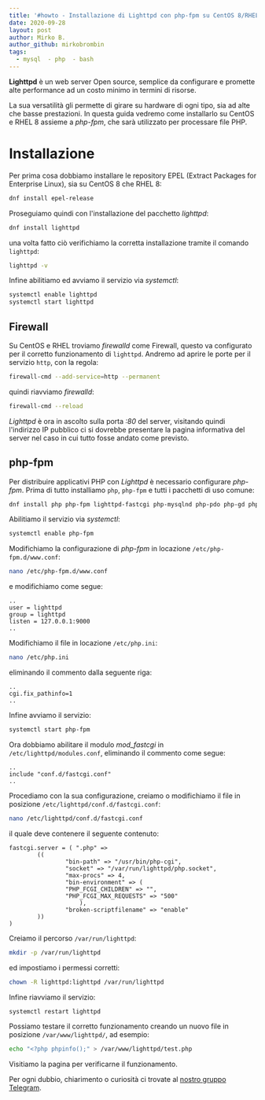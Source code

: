 ```yaml
---
title: '#howto - Installazione di Lighttpd con php-fpm su CentOS 8/RHEL 8'
date: 2020-09-28
layout: post
author: Mirko B.
author_github: mirkobrombin
tags:
  - mysql  - php  - bash
---
```

**Lighttpd** è un web server Open source, semplice da configurare e promette alte performance ad un costo minimo in termini di risorse.

La sua versatilità gli permette di girare su hardware di ogni tipo, sia ad alte che basse prestazioni. In questa guida vedremo come installarlo su CentOS e RHEL 8 assieme a *php-fpm*, che sarà utilizzato per processare file PHP.

# Installazione
Per prima cosa dobbiamo installare le repository EPEL (Extract Packages for Enterprise Linux), sia su CentOS 8 che RHEL 8:

```bash
dnf install epel-release
```

Proseguiamo quindi con l'installazione del pacchetto *lighttpd*:

```bash
dnf install lighttpd
```

una volta fatto ciò verifichiamo la corretta installazione tramite il comando `lighttpd`:

```bash
lighttpd -v
```

Infine abilitiamo ed avviamo il servizio via *systemctl*:

```bash
systemctl enable lighttpd
systemctl start lighttpd
```

## Firewall
Su CentOS e RHEL troviamo *firewalld* come Firewall, questo va configurato per il corretto funzionamento di `lighttpd`. Andremo ad aprire le porte per il servizio `http`, con la regola:

```bash
firewall-cmd --add-service=http --permanent
```

quindi riavviamo *firewalld*:

```bash
firewall-cmd --reload
```

*Lighttpd* è ora in ascolto sulla porta *:80* del server, visitando quindi l'indirizzo IP pubblico ci si dovrebbe presentare la pagina informativa del server nel caso in cui tutto fosse andato come previsto.

## php-fpm
Per distribuire applicativi PHP con *Lighttpd* è necessario configurare *php-fpm*. Prima di tutto installiamo `php`, `php-fpm` e tutti i pacchetti di uso comune:

```bash
dnf install php php-fpm lighttpd-fastcgi php-mysqlnd php-pdo php-gd php-mbstring
```

Abilitiamo il servizio via *systemctl*:

```bash
systemctl enable php-fpm
```

Modifichiamo la configurazione di *php-fpm* in locazione `/etc/php-fpm.d/www.conf`:

```bash
nano /etc/php-fpm.d/www.conf
```

e modifichiamo come segue:

```
..
user = lighttpd
group = lighttpd
listen = 127.0.0.1:9000
..
```

Modifichiamo il file in locazione `/etc/php.ini`:

```bash
nano /etc/php.ini
```

eliminando il commento dalla seguente riga:

```
..
cgi.fix_pathinfo=1
..
```

Infine avviamo il servizio:

```bash
systemctl start php-fpm
```

Ora dobbiamo abilitare il modulo *mod_fastcgi* in `/etc/lighttpd/modules.conf`, eliminando il commento come segue:

```
..
include "conf.d/fastcgi.conf"
..
```

Procediamo con la sua configurazione, creiamo o modifichiamo il file in posizione `/etc/lighttpd/conf.d/fastcgi.conf`:

```bash
nano /etc/lighttpd/conf.d/fastcgi.conf
```

il quale deve contenere il seguente contenuto:

```
fastcgi.server = ( ".php" => 
        (( 
                "bin-path" => "/usr/bin/php-cgi",
                "socket" => "/var/run/lighttpd/php.socket",
                "max-procs" => 4,
                "bin-environment" => (
                "PHP_FCGI_CHILDREN" => "",
                "PHP_FCGI_MAX_REQUESTS" => "500" 
                    ),
                "broken-scriptfilename" => "enable" 
        ))
)
```

Creiamo il percorso `/var/run/lighttpd`:

```bash
mkdir -p /var/run/lighttpd
```

ed impostiamo i permessi corretti:

```bash
chown -R lighttpd:lighttpd /var/run/lighttpd
```

Infine riavviamo il servizio:

```bash
systemctl restart lighttpd
```

Possiamo testare il corretto funzionamento creando un nuovo file in posizione `/var/www/lighttpd/`, ad esempio:

```bash
echo "<?php phpinfo();" > /var/www/lighttpd/test.php
```

Visitiamo la pagina per verificarne il funzionamento.

Per ogni dubbio, chiarimento o curiosità ci trovate al [nostro gruppo Telegram](https://t.me/linuxpeople).